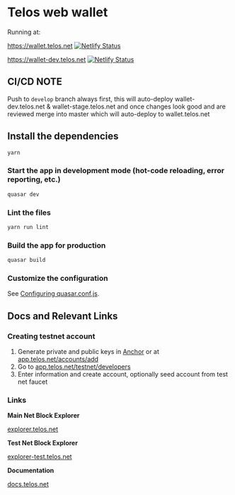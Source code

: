 # Telos web wallet

Running at:

https://wallet.telos.net [![Netlify Status](https://api.netlify.com/api/v1/badges/94bdf507-97aa-4569-8ce0-dd9313048e14/deploy-status)](https://app.netlify.com/sites/wallet-mainnet/deploys)

https://wallet-dev.telos.net [![Netlify Status](https://api.netlify.com/api/v1/badges/626e6746-848f-4b60-ba52-134e8f71fa39/deploy-status)](https://app.netlify.com/sites/wallet-testnet/deploys)

## CI/CD NOTE

Push to `develop` branch always first, this will auto-deploy wallet-dev.telos.net & wallet-stage.telos.net and once changes look good and are reviewed merge into master which will auto-deploy to wallet.telos.net

## Install the dependencies

```bash
yarn
```

### Start the app in development mode (hot-code reloading, error reporting, etc.)

```bash
quasar dev
```

### Lint the files

```bash
yarn run lint
```

### Build the app for production

```bash
quasar build
```

### Customize the configuration

See [Configuring quasar.conf.js](https://quasar.dev/quasar-cli/quasar-conf-js).

## Docs and Relevant Links

### Creating testnet account

1. Generate private and public keys in [Anchor](https://greymass.com/en/anchor/) or at [app.telos.net/accounts/add](https://app.telos.net/accounts/add)
2. Go to [app.telos.net/testnet/developers](https://app.telos.net/testnet/developers)
3. Enter information and create account, optionally seed account from test net faucet

### Links

**Main Net Block Explorer**

[explorer.telos.net](https://explorer.telos.net)

**Test Net Block Explorer**

[explorer-test.telos.net](https://explorer-test.telos.net)


**Documentation**

[docs.telos.net](https://docs.telos.net/)


